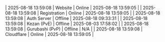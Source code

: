 | 2025-08-18 13:59:08 | Website | Online | 2025-08-18 13:59:05 |
| 2025-08-18 13:59:08 | Registration | Online | 2025-08-18 13:59:05 |
| 2025-08-18 13:59:08 | Auth Server | Offline | 2025-08-18 09:33:31 |
| 2025-08-18 13:59:08 | Kezan (PvE) | Offline | 2025-08-03 17:58:02 |
| 2025-08-18 13:59:08 | Gurubashi (PvP) | Offline | N/A |
| 2025-08-18 13:59:08 | Cloudflare | Online | 2025-08-18 13:59:05 |
